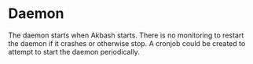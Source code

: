 # Daemon
The daemon starts when Akbash starts. There is no monitoring to restart the daemon if it crashes or otherwise stop. A cronjob could be created to attempt to start the daemon periodically.